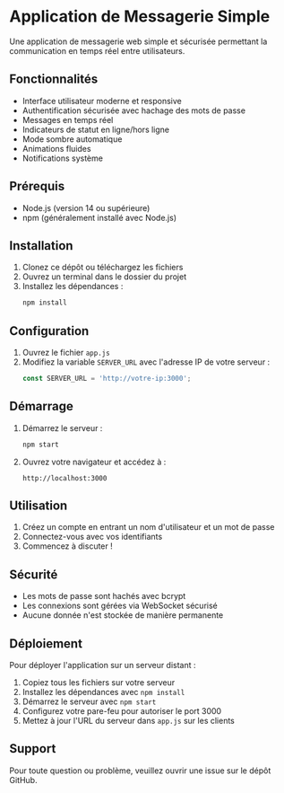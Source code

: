 # Application de Messagerie Simple

Une application de messagerie web simple et sécurisée permettant la communication en temps réel entre utilisateurs.

## Fonctionnalités

- Interface utilisateur moderne et responsive
- Authentification sécurisée avec hachage des mots de passe
- Messages en temps réel
- Indicateurs de statut en ligne/hors ligne
- Mode sombre automatique
- Animations fluides
- Notifications système

## Prérequis

- Node.js (version 14 ou supérieure)
- npm (généralement installé avec Node.js)

## Installation

1. Clonez ce dépôt ou téléchargez les fichiers
2. Ouvrez un terminal dans le dossier du projet
3. Installez les dépendances :
   ```bash
   npm install
   ```

## Configuration

1. Ouvrez le fichier `app.js`
2. Modifiez la variable `SERVER_URL` avec l'adresse IP de votre serveur :
   ```javascript
   const SERVER_URL = 'http://votre-ip:3000';
   ```

## Démarrage

1. Démarrez le serveur :
   ```bash
   npm start
   ```
2. Ouvrez votre navigateur et accédez à :
   ```
   http://localhost:3000
   ```

## Utilisation

1. Créez un compte en entrant un nom d'utilisateur et un mot de passe
2. Connectez-vous avec vos identifiants
3. Commencez à discuter !

## Sécurité

- Les mots de passe sont hachés avec bcrypt
- Les connexions sont gérées via WebSocket sécurisé
- Aucune donnée n'est stockée de manière permanente

## Déploiement

Pour déployer l'application sur un serveur distant :

1. Copiez tous les fichiers sur votre serveur
2. Installez les dépendances avec `npm install`
3. Démarrez le serveur avec `npm start`
4. Configurez votre pare-feu pour autoriser le port 3000
5. Mettez à jour l'URL du serveur dans `app.js` sur les clients

## Support

Pour toute question ou problème, veuillez ouvrir une issue sur le dépôt GitHub. 